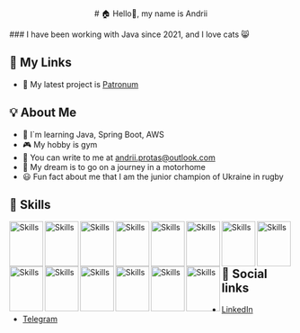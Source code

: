 
<p align="center"># 🏠 Hello👋, my name is Andrii</p>
### I have been working with Java since 2021, and I love cats 😸


## 📲 My Links

- 🎨 My latest project is [Patronum](https://github.com/andriiiiiko/patronum)

## 💡 About Me

- 📖 I`m learning Java, Spring Boot, AWS
- 🎮 My hobby is gym
- 💌 You can write to me at andrii.protas@outlook.com
- 🌈 My dream is to go on a journey in a motorhome
- 😃 Fun fact about me that I am the junior champion of Ukraine in rugby


## 🔨 Skills
  
<img src="https://cdn.jsdelivr.net/gh/devicons/devicon/icons/java/java-original.svg" alt="Skills" align="left" width="60" height="80"/> 
<img src="https://cdn.jsdelivr.net/gh/devicons/devicon/icons/csharp/csharp-original.svg" alt="Skills" align="left" width="60" height="80"/> 
<img src="https://cdn.jsdelivr.net/gh/devicons/devicon/icons/dotnetcore/dotnetcore-plain.svg" alt="Skills" align="left" width="60" height="80"/>  
<img src="https://cdn.jsdelivr.net/gh/devicons/devicon/icons/html5/html5-original.svg" alt="Skills" align="left" width="60" height="80"/>  
<img src="https://cdn.jsdelivr.net/gh/devicons/devicon/icons/css3/css3-original.svg" alt="Skills" align="left" width="60" height="80"/>  
<img src="https://cdn.jsdelivr.net/gh/devicons/devicon/icons/mysql/mysql-original.svg" alt="Skills" align="left" width="60" height="80"/>  
<img src="https://cdn.jsdelivr.net/gh/devicons/devicon/icons/postgresql/postgresql-original.svg" alt="Skills" align="left" width="60" height="80"/>  
<img src="https://cdn.jsdelivr.net/gh/devicons/devicon/icons/jenkins/jenkins-original.svg" alt="Skills" align="left" width="60" height="80"/>  
<img src="https://cdn.jsdelivr.net/gh/devicons/devicon/icons/docker/docker-original.svg" alt="Skills" align="left" width="60" height="80"/>   
<img src="https://cdn.jsdelivr.net/gh/devicons/devicon/icons/jetbrains/jetbrains-original.svg" alt="Skills" align="left" width="60" height="80"/> 
<img src="https://cdn.jsdelivr.net/gh/devicons/devicon/icons/vscode/vscode-original.svg" alt="Skills" align="left" width="60" height="80"/>  
<img src="https://cdn.jsdelivr.net/gh/devicons/devicon/icons/trello/trello-plain.svg" alt="Skills" align="left" width="60" height="80"/>  
<img src="https://cdn.jsdelivr.net/gh/devicons/devicon/icons/slack/slack-original.svg" alt="Skills" align="left" width="60" height="80"/>
<img src="https://cdn.jsdelivr.net/gh/devicons/devicon/icons/bash/bash-original.svg" alt="Skills" align="left" width="60" height="80"/> 

<br><br><br>

## 📰 Social links
 - [LinkedIn](https://www.linkedin.com/in/andriiiiiko/)
 - [Telegram](https://t.me/andriiiiiko)

